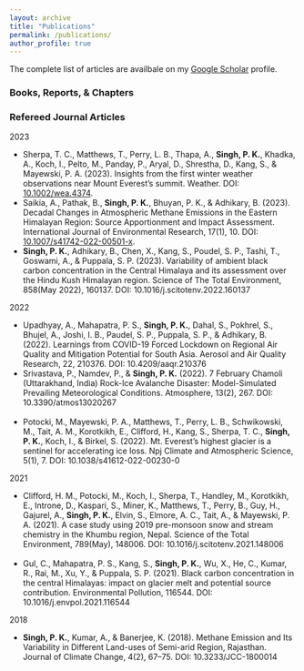 ```yaml
---
layout: archive
title: "Publications"
permalink: /publications/
author_profile: true
---
```


<div class="wordwrap">The complete list of articles are availbale on my <a href="{{site.author.googlescholar}}" target="_blank">Google Scholar</a> profile.</div>

<h3>Books, Reports, & Chapters</h3>

<h3>Refereed Journal Articles</h3>

2023
<ul>
<li>Sherpa, T. C., Matthews, T., Perry, L. B., Thapa, A., <b>Singh, P. K.</b>, Khadka, A., Koch, I., Pelto, M., Panday, P., Aryal, D., Shrestha, D., Kang, S., & Mayewski, P. A. (2023). Insights from the first winter weather observations near Mount Everest’s summit. Weather. DOI: <a href="https://doi.org/10.1002/wea.4374" target="_blank">10.1002/wea.4374</a>.</li>

<li>Saikia, A., Pathak, B., <b>Singh, P. K.</b>, Bhuyan, P. K., & Adhikary, B. (2023). Decadal Changes in Atmospheric Methane Emissions in the Eastern Himalayan Region: Source Apportionment and Impact Assessment. International Journal of Environmental Research, 17(1), 10. DOI: <a href="http://doi.org/10.1007/s41742-022-00501-x" target="_blank">10.1007/s41742-022-00501-x</a>.</li>

<li><b>Singh, P. K.</b>, Adhikary, B., Chen, X., Kang, S., Poudel, S. P., Tashi, T., Goswami, A., & Puppala, S. P. (2023). Variability of ambient black carbon concentration in the Central Himalaya and its assessment over the Hindu Kush Himalayan region. Science of The Total Environment, 858(May 2022), 160137. DOI: 10.1016/j.scitotenv.2022.160137</li>
</ul>
 
​2022
<ul>
<li>Upadhyay, A., Mahapatra, P. S., <b>Singh, P. K.</b>, Dahal, S., Pokhrel, S., Bhujel, A., Joshi, I. B., Paudel, S. P., Puppala, S. P., & Adhikary, B. (2022). Learnings from COVID-19 Forced Lockdown on Regional Air Quality and Mitigation Potential for South Asia. Aerosol and Air Quality Research, 22, 210376. DOI: 10.4209/aaqr.210376</li> 

<li>Srivastava, P., Namdev, P., & <b>Singh, P. K.</b> (2022). 7 February Chamoli (Uttarakhand, India) Rock-Ice Avalanche Disaster: Model-Simulated Prevailing Meteorological Conditions. Atmosphere, 13(2), 267. DOI: 10.3390/atmos13020267​</li>​

<li>Potocki, M., Mayewski, P. A., Matthews, T., Perry, L. B., Schwikowski, M., Tait, A. M., Korotkikh, E., Clifford, H., Kang, S., Sherpa, T. C., <b>Singh, P. K.</b>, Koch, I., & Birkel, S. (2022). Mt. Everest’s highest glacier is a sentinel for accelerating ice loss. Npj Climate and Atmospheric Science, 5(1), 7. DOI: 10.1038/s41612-022-00230-0</li>
</ul>
​
​2021
<ul>
<li>Clifford, H. M., Potocki, M., Koch, I., Sherpa, T., Handley, M., Korotkikh, E., Introne, D., Kaspari, S., Miner, K., Matthews, T., Perry, B., Guy, H., Gajurel, A., <b>Singh, P. K.</b>, Elvin, S., Elmore, A. C., Tait, A., & Mayewski, P. A. (2021). A case study using 2019 pre-monsoon snow and stream chemistry in the Khumbu region, Nepal. Science of the Total Environment, 789(May), 148006. DOI: 10.1016/j.scitotenv.2021.148006</li>​​

<li>Gul, C., Mahapatra, P. S., Kang, S., <b>Singh, P. K.</b>, Wu, X., He, C., Kumar, R., Rai, M., Xu, Y., & Puppala, S. P. (2021). Black carbon concentration in the central Himalayas: impact on glacier melt and potential source contribution. Environmental Pollution, 116544. DOI: 10.1016/j.envpol.2021.116544</li>
</ul>
 
​2018
<ul>
<li><b>Singh, P. K.</b>, Kumar, A., & Banerjee, K. (2018). Methane Emission and Its Variability in Different Land-uses of Semi-arid Region, Rajasthan. Journal of Climate Change, 4(2), 67–75.​ DOI: 10.3233/JCC-1800014</li>
</ul>

​
